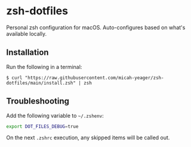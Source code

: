# zsh-dotfiles
Personal zsh configuration for macOS. Auto-configures based on what's available locally.

## Installation

Run the following in a terminal:

```console
$ curl "https://raw.githubusercontent.com/micah-yeager/zsh-dotfiles/main/install.zsh" | zsh 
```

## Troubleshooting

Add the following variable to `~/.zshenv`:

```sh
export DOT_FILES_DEBUG=true
```

On the next `.zshrc` execution, any skipped items will be called out.
